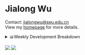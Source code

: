 #  Jialong Wu

Contact: jialongwu@seu.edu.cn<br>
View my [homepage](https://callanwu.github.io/) for more details.

<details><summary>📊Weekly Development Breakdown</summary>

<!--START_SECTION:waka-->

```txt
From: 25 October 2024 - To: 01 November 2024

Total Time: 24 hrs 57 mins

Python       15 hrs 54 mins  ████████████████░░░░░░░░░   63.73 %
JSON         3 hrs 36 mins   ███▓░░░░░░░░░░░░░░░░░░░░░   14.43 %
Bash         3 hrs 30 mins   ███▓░░░░░░░░░░░░░░░░░░░░░   14.04 %
Other        1 hr 5 mins     █░░░░░░░░░░░░░░░░░░░░░░░░   04.34 %
CSV          50 mins         █░░░░░░░░░░░░░░░░░░░░░░░░   03.37 %
```

<!--END_SECTION:waka-->

[![wakatime](https://wakatime.com/badge/user/c6720b29-9431-4a60-bc9d-e1fb2b6bd65f.svg)](https://wakatime.com/@c6720b29-9431-4a60-bc9d-e1fb2b6bd65f)
</details>

[![](https://img.shields.io/badge/Google%20Scholar-4385FE.svg?&color=d6d6d6&style=flat-square&logo=google-scholar)](https://scholar.google.com/citations?user=6eg2m4YAAAAJ)
![](https://komarev.com/ghpvc/?username=callanwu)
